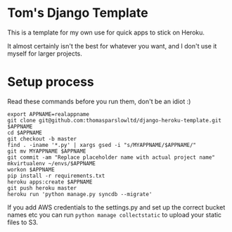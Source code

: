 Tom's Django Template
=====================

This is a template for my own use for quick apps to stick on Heroku.

It almost certainly isn't the best for whatever you want, and I don't use it myself for larger projects.

Setup process
=============


Read these commands before you run them, don't be an idiot :)

```
export APPNAME=realappname
git clone git@github.com:thomasparslowltd/django-heroku-template.git $APPNAME
cd $APPNAME
git checkout -b master
find . -iname '*.py' | xargs gsed -i "s/MYAPPNAME/$APPNAME/"
git mv MYAPPNAME $APPNAME
git commit -am "Replace placeholder name with actual project name"
mkvirtualenv ~/envs/$APPNAME
workon $APPNAME
pip install -r requirements.txt
heroku apps:create $APPNAME
git push heroku master
heroku run 'python manage.py syncdb --migrate'
```

If you add AWS credentials to the settings.py and set up the correct bucket names etc you can run `python manage collectstatic` to upload your static files to S3.

